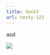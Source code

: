 ```yaml
---
title: test3
url: testy-123
---
```

a﻿sd

![](/images/uploads/logo_of_the_technical_university_of_munich.svg.png)